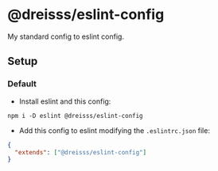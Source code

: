 # @dreisss/eslint-config

My standard config to eslint config.

## Setup

### Default

- Install eslint and this config:

```
npm i -D eslint @dreisss/eslint-config
```

- Add this config to eslint modifying the `.eslintrc.json` file:

```json
{
  "extends": ["@dreisss/eslint-config"]
}
```

